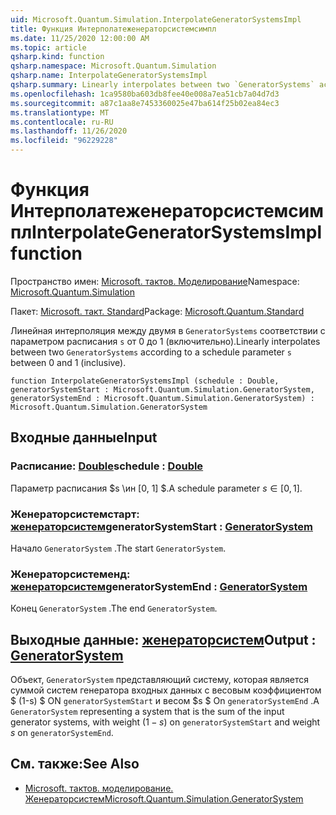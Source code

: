 ```yaml
---
uid: Microsoft.Quantum.Simulation.InterpolateGeneratorSystemsImpl
title: Функция Интерполатеженераторсистемсимпл
ms.date: 11/25/2020 12:00:00 AM
ms.topic: article
qsharp.kind: function
qsharp.namespace: Microsoft.Quantum.Simulation
qsharp.name: InterpolateGeneratorSystemsImpl
qsharp.summary: Linearly interpolates between two `GeneratorSystems` according to a schedule parameter `s` between 0 and 1 (inclusive).
ms.openlocfilehash: 1ca9580ba603db8fee40e008a7ea51cb7a04d7d3
ms.sourcegitcommit: a87c1aa8e7453360025e47ba614f25b02ea84ec3
ms.translationtype: MT
ms.contentlocale: ru-RU
ms.lasthandoff: 11/26/2020
ms.locfileid: "96229228"
---
```

# <a name="interpolategeneratorsystemsimpl-function"></a><span data-ttu-id="491e1-102">Функция Интерполатеженераторсистемсимпл</span><span class="sxs-lookup"><span data-stu-id="491e1-102">InterpolateGeneratorSystemsImpl function</span></span>

<span data-ttu-id="491e1-103">Пространство имен: [Microsoft. тактов. Моделирование](xref:Microsoft.Quantum.Simulation)</span><span class="sxs-lookup"><span data-stu-id="491e1-103">Namespace: [Microsoft.Quantum.Simulation](xref:Microsoft.Quantum.Simulation)</span></span>

<span data-ttu-id="491e1-104">Пакет: [Microsoft. такт. Standard](https://nuget.org/packages/Microsoft.Quantum.Standard)</span><span class="sxs-lookup"><span data-stu-id="491e1-104">Package: [Microsoft.Quantum.Standard](https://nuget.org/packages/Microsoft.Quantum.Standard)</span></span>


<span data-ttu-id="491e1-105">Линейная интерполяция между двумя в `GeneratorSystems` соответствии с параметром расписания `s` от 0 до 1 (включительно).</span><span class="sxs-lookup"><span data-stu-id="491e1-105">Linearly interpolates between two `GeneratorSystems` according to a schedule parameter `s` between 0 and 1 (inclusive).</span></span>

```qsharp
function InterpolateGeneratorSystemsImpl (schedule : Double, generatorSystemStart : Microsoft.Quantum.Simulation.GeneratorSystem, generatorSystemEnd : Microsoft.Quantum.Simulation.GeneratorSystem) : Microsoft.Quantum.Simulation.GeneratorSystem
```


## <a name="input"></a><span data-ttu-id="491e1-106">Входные данные</span><span class="sxs-lookup"><span data-stu-id="491e1-106">Input</span></span>

### <a name="schedule--double"></a><span data-ttu-id="491e1-107">Расписание: [Double](xref:microsoft.quantum.lang-ref.double)</span><span class="sxs-lookup"><span data-stu-id="491e1-107">schedule : [Double](xref:microsoft.quantum.lang-ref.double)</span></span>

<span data-ttu-id="491e1-108">Параметр расписания $s \ин [0, 1] $.</span><span class="sxs-lookup"><span data-stu-id="491e1-108">A schedule parameter $s\in[0,1]$.</span></span>


### <a name="generatorsystemstart--generatorsystem"></a><span data-ttu-id="491e1-109">Женераторсистемстарт: [женераторсистем](xref:Microsoft.Quantum.Simulation.GeneratorSystem)</span><span class="sxs-lookup"><span data-stu-id="491e1-109">generatorSystemStart : [GeneratorSystem](xref:Microsoft.Quantum.Simulation.GeneratorSystem)</span></span>

<span data-ttu-id="491e1-110">Начало `GeneratorSystem` .</span><span class="sxs-lookup"><span data-stu-id="491e1-110">The start `GeneratorSystem`.</span></span>


### <a name="generatorsystemend--generatorsystem"></a><span data-ttu-id="491e1-111">Женераторсистеменд: [женераторсистем](xref:Microsoft.Quantum.Simulation.GeneratorSystem)</span><span class="sxs-lookup"><span data-stu-id="491e1-111">generatorSystemEnd : [GeneratorSystem](xref:Microsoft.Quantum.Simulation.GeneratorSystem)</span></span>

<span data-ttu-id="491e1-112">Конец `GeneratorSystem` .</span><span class="sxs-lookup"><span data-stu-id="491e1-112">The end `GeneratorSystem`.</span></span>



## <a name="output--generatorsystem"></a><span data-ttu-id="491e1-113">Выходные данные: [женераторсистем](xref:Microsoft.Quantum.Simulation.GeneratorSystem)</span><span class="sxs-lookup"><span data-stu-id="491e1-113">Output : [GeneratorSystem](xref:Microsoft.Quantum.Simulation.GeneratorSystem)</span></span>

<span data-ttu-id="491e1-114">Объект, `GeneratorSystem` представляющий систему, которая является суммой систем генератора входных данных с весовым коэффициентом $ (1-s) $ ON `generatorSystemStart` и весом $s $ On `generatorSystemEnd` .</span><span class="sxs-lookup"><span data-stu-id="491e1-114">A `GeneratorSystem` representing a system that is the sum of the input generator systems, with weight $(1-s)$ on `generatorSystemStart` and weight $s$ on `generatorSystemEnd`.</span></span>

## <a name="see-also"></a><span data-ttu-id="491e1-115">См. также:</span><span class="sxs-lookup"><span data-stu-id="491e1-115">See Also</span></span>

- [<span data-ttu-id="491e1-116">Microsoft. тактов. моделирование. Женераторсистем</span><span class="sxs-lookup"><span data-stu-id="491e1-116">Microsoft.Quantum.Simulation.GeneratorSystem</span></span>](xref:Microsoft.Quantum.Simulation.GeneratorSystem)